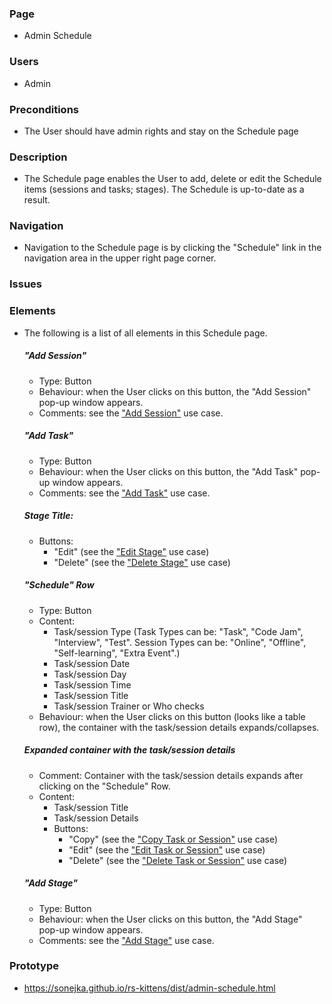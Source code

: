 ### Page
- Admin Schedule

### Users
- Admin

### Preconditions
- The User should have admin rights and stay on the Schedule page

### Description
- The Schedule page enables the User to add, delete or edit the Schedule items (sessions and tasks; stages). The Schedule is up-to-date as a result.

### Navigation 
- Navigation to the Schedule page is by clicking the "Schedule" link in the navigation area in the upper right page corner.

### Issues

### Elements
- The following is a list of all elements in this Schedule page.

    ##### "Add Session"
    - Type: Button
    - Behaviour: when the User clicks on this button, the "Add Session" pop-up window appears.
    - Comments: see the ["Add Session"](https://github.com/rolling-scopes/rsschool-docs/blob/master/use-cases/add-session.md) use case.
    
    ##### "Add Task"
    - Type: Button
    - Behaviour: when the User clicks on this button, the "Add Task" pop-up window appears.
    - Comments: see the ["Add Task"](https://github.com/rolling-scopes/rsschool-docs/blob/master/use-cases/add-task.md) use case.
    
    ##### Stage Title:
     - Buttons: 
         - "Edit" (see the ["Edit Stage"](https://github.com/rolling-scopes/rsschool-docs/blob/master/use-cases/edit-stage.md) use case)
        - "Delete" (see the ["Delete Stage"](https://github.com/rolling-scopes/rsschool-docs/blob/master/use-cases/delete-stage.md) use case)
    
    ##### "Schedule" Row
     - Type: Button
     - Content:
        - Task/session Type (Task Types can be: "Task", "Code Jam", "Interview", "Test". Session Types can be: "Online", "Offline", "Self-learning", "Extra Event".)
        - Task/session Date
        - Task/session Day
        - Task/session Time
        - Task/session Title
        - Task/session Trainer or Who checks
     - Behaviour:  when the User clicks on this button (looks like a table row), the container with the task/session details expands/collapses.
     
     ##### Expanded container with the task/session details
     - Comment: Container with the task/session details expands after clicking on the "Schedule" Row.
     - Content:
        - Task/session Title
        - Task/session Details
        - Buttons: 
            - "Copy" (see the ["Copy Task or Session"](https://github.com/rolling-scopes/rsschool-docs/blob/master/use-cases/copy-task-or-session.md) use case)
            - "Edit" (see the ["Edit Task or Session"](https://github.com/rolling-scopes/rsschool-docs/blob/master/use-cases/edit-task-or-session.md) use case)
            - "Delete" (see the ["Delete Task or Session"](https://github.com/rolling-scopes/rsschool-docs/blob/master/use-cases/delete-task-or-session.md) use case)
       
     ##### "Add Stage"
     - Type: Button
     - Behaviour: when the User clicks on this button, the "Add Stage" pop-up window appears.
     - Comments: see the ["Add Stage"](https://github.com/rolling-scopes/rsschool-docs/blob/master/use-cases/add-stage.md) use case.
            
### Prototype 
- https://sonejka.github.io/rs-kittens/dist/admin-schedule.html
